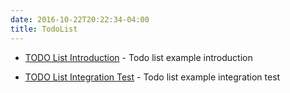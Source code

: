 ```yaml
---
date: 2016-10-22T20:22:34-04:00
title: TodoList
---
```


* [TODO List Introduction](https://networknt.github.io/light-eventuate-4j/example/todo_introduction/) - Todo list example introduction

* [TODO List Integration Test](https://networknt.github.io/light-eventuate-4j/example/todo_integration/) - Todo list example integration test